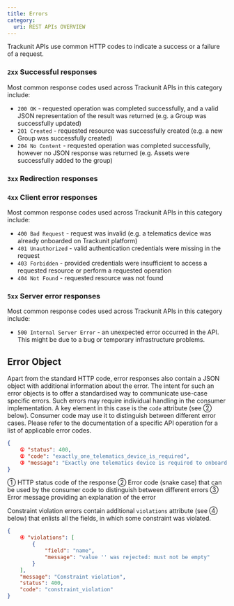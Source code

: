 ```yaml
---
title: Errors
category:
  uri: REST APIs OVERVIEW
---
```

Trackunit APIs use common HTTP codes to indicate a success or a failure of a request.

### `2xx` Successful responses

Most common response codes used across Trackunit APIs in this category include:

- `200 OK` - requested operation was completed successfully, and a valid JSON representation of the result was returned (e.g. a Group was successfully updated)
- `201 Created` - requested resource was successfully created (e.g. a new Group was successfully created)
- `204 No Content` - requested operation was completed successfully, however no JSON response was returned (e.g. Assets were successfully added to the group)

### `3xx` Redirection responses

### `4xx` Client error responses

Most common response codes used across Trackunit APIs in this category include:

- `400 Bad Request` - request was invalid (e.g. a telematics device was already onboarded on Trackunit platform)
- `401 Unauthorized` - valid authentication credentials were missing in the request
- `403 Forbidden` - provided credentials were insufficient to access a requested resource or perform a requested operation
- `404 Not Found` - requested resource was not found

### `5xx` Server error responses

Most common response codes used across Trackunit APIs in this category include:

- `500 Internal Server Error` -  an unexpected error occurred in the API. This might be due to a bug or temporary infrastructure problems.

## Error Object

Apart from the standard HTTP code, error responses also contain a JSON object with additional information about the error. The intent for such an error objects is to offer a standardised way to communicate use-case specific errors. Such errors may require individual handling in the consumer implementation. A key element in this case is the `code` attribute (see ② below). Consumer code may use it to distinguish between different error cases. Please refer to the documentation of a specific API operation for a list of applicable error codes.

```json Sample use-case specific error
{
    ① "status": 400,
    ② "code": "exactly_one_telematics_device_is_required",
    ③ "message": "Exactly one telematics device is required to onboard an asset. The request was missing a telematics device or had more then one telematics device."
}
```



① HTTP status code of the response
② Error code (snake case) that can be used by the consumer code to distinguish between different errors
③ Error message providing an explanation of the error

Constraint violation errors contain additional `violations` attribute  (see ④ below) that enlists all the fields, in which some constraint was violated.

```json Sample constraint violation error
{
    ④ "violations": [
        {
            "field": "name",
            "message": "value '' was rejected: must not be empty"
        }
    ],
    "message": "Constraint violation",
    "status": 400,
    "code": "constraint_violation"
}
```